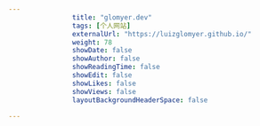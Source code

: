---
                title: "glomyer.dev"
                tags: [个人网站]
                externalUrl: "https://luizglomyer.github.io/"
                weight: 78
                showDate: false
                showAuthor: false
                showReadingTime: false
                showEdit: false
                showLikes: false
                showViews: false
                layoutBackgroundHeaderSpace: false
                ---


